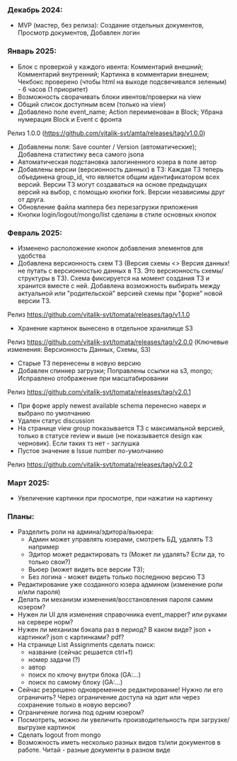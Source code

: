 ### Декабрь 2024:
- MVP (мастер, без релиза): Создание отдельных документов, Просмотр документов, Добавлен логин

### Январь 2025:

- Блок с проверкой у каждого ивента: Комментарий внешний; Комментарий внутренний; Картинка в комментарии внешнем; Чекбокс проверено (чтобы html на выходе подсвечивался зеленым) - 6 часов (1 приоритет)
- Возможность сворачивать блоки ивентов/проверки на view
- Общий список доступным всем (только на view)
- Добавлено поле event_name; Action переименован в Block; Убрана нумерация Block и Event с фронта

Релиз 1.0.0 (https://github.com/vitalik-svt/amta/releases/tag/v1.0.0)

- Добавлены поля: Save counter / Version (автоматические); Добавлена статистику веса самого jsona 
- Автоматическая подстановка залогиненного юзера в поле автор
- Добавлены версии (версионность данных) в ТЗ: Каждая ТЗ теперь объединена group_id, что является общим идентификатором всех версий. Версии ТЗ могут создаваться на основе предыдущих версий на выбор, с помощью кнопки fork. Версии независимы друг от друга.
- Обновление файла маппера без перезагрузки приложения
- Кнопки login/logout/mongo/list сделаны в стиле основных кнопок

### Февраль 2025:

- Изменено расположение кнопок добавления элементов для удобства
- Добавлена версионность схем ТЗ (Версия схемы <> Версия данных! не путать с версионностью данных в ТЗ. Это версионность схемы/структуры в ТЗ). Схема фиксируется на момент создания ТЗ и хранится вместе с ней. Добавлена возможность выбирать между актуальной или "родительской" версией схемы при "форке" новой версии ТЗ.

Релиз https://github.com/vitalik-svt/tomata/releases/tag/v1.1.0

- Хранение картинок вынесено в отдельное хранилище S3

Релиз https://github.com/vitalik-svt/tomata/releases/tag/v2.0.0 (Ключевые изменения: Версионность Данных, Схемы, S3)

- Старые ТЗ перенесены в новую версию
- Добавлен спиннер загрузки; Поправлены ссылки на s3, mongo; Исправлено отображение при масштабировании 

Релиз https://github.com/vitalik-svt/tomata/releases/tag/v2.0.1

- При форке apply newest available schema перенесно наверх и выбрано по умолчанию
- Удален статус discussion
- На странице view group показывается ТЗ с максимальной версией, только в статусе review и выше (не показывается design как черновик). Если таких тз нет - заглушка
- Пустое значение в Issue number по-умолчанию

Релиз https://github.com/vitalik-svt/tomata/releases/tag/v2.0.2

### Март 2025:

- Увеличение картинки при просмотре, при нажатии на картинку

### Планы:

- Разделить роли на админа/эдитора/вьюера:
  - Админ может управлять юзерами, смотреть БД, удалять ТЗ например
  - Эдитор может редактировать тз (Может ли удалять? Если да, то только свои?)
  - Вьюер (может видеть все версии ТЗ); 
  - Без логина - может видеть только последнюю версию ТЗ
- Редактирование уже созданного юзера админом (изменение роли и/или пароля)
- Делать ли механизм изменения/восстановления пароля самим юзером?
- Нужен ли UI для изменения справочника event_mapper? или руками на сервере норм?
- Нужен ли механизм бэкапа раз в период? В каком виде? json + картинки? json с картинками? pdf? 
- На странице List Assignments сделать поиск:
  - название (сейчас решается ctrl+f)
  - номер задачи (?)
  - автор
  - поиск по ключу внутри блока (GA:...)
  - поиск по самому блоку (GA:...)
- Сейчас резрешено одновременное редактирование! Нужно ли его ограничить? Через ограничение доступа на эдит или через сохранение только в новую версию?
- Ограничение логина под одним юзером?
- Посмотреть, можно ли увеличить производительность при загрузке/выгрузке картинок
- Сделать logout from mongo 
- Возможность иметь несколько разных видов тз/или документов в работе. Читай - разные документы в разном виде


